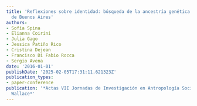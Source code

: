 ```yaml
---
title: 'Reflexiones sobre identidad: búsqueda de la ancestría genética en la Ciudad
  de Buenos Aires'
authors:
- Sofía Spina
- Elianna Coirini
- Julia Gago
- Jessica Patiño Rico
- Cristina Dejean
- Francisco Di Fabio Rocca
- Sergio Avena
date: '2016-01-01'
publishDate: '2025-02-05T17:31:11.621323Z'
publication_types:
- paper-conference
publication: '*Actas VII Jornadas de Investigación en Antropología Social Santiago
  Wallace*'
---
```

